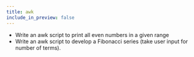 ```yaml
---
title: awk
include_in_preview: false
---
```


+ Write an awk script to print all even numbers in a given range
+ Write an awk script to develop a Fibonacci series (take user input for number of terms).